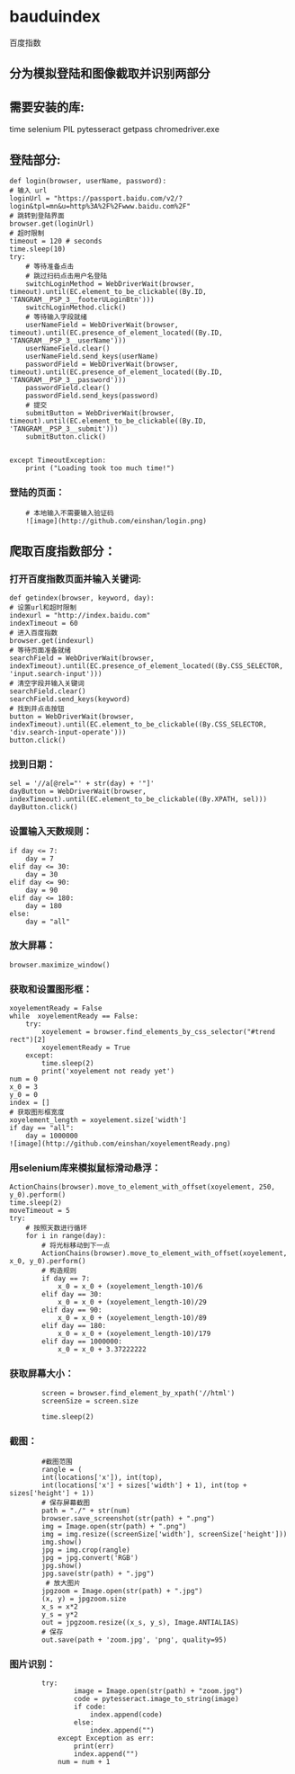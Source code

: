 # bauduindex
百度指数
## 分为模拟登陆和图像截取并识别两部分

## 需要安装的库:
time
selenium
PIL
pytesseract
getpass
chromedriver.exe


## 登陆部分:
    def login(browser, userName, password):
    # 输入 url
    loginUrl = "https://passport.baidu.com/v2/?login&tpl=mn&u=http%3A%2F%2Fwww.baidu.com%2F"
    # 跳转到登陆界面
    browser.get(loginUrl)
    # 超时限制
    timeout = 120 # seconds
    time.sleep(10)
    try:
        # 等待准备点击
        # 跳过扫码点击用户名登陆
        switchLoginMethod = WebDriverWait(browser, timeout).until(EC.element_to_be_clickable((By.ID, 'TANGRAM__PSP_3__footerULoginBtn')))
        switchLoginMethod.click()
        # 等待输入字段就绪
        userNameField = WebDriverWait(browser, timeout).until(EC.presence_of_element_located((By.ID, 'TANGRAM__PSP_3__userName')))
        userNameField.clear()
        userNameField.send_keys(userName)
        passwordField = WebDriverWait(browser, timeout).until(EC.presence_of_element_located((By.ID, 'TANGRAM__PSP_3__password')))
        passwordField.clear()
        passwordField.send_keys(password)
        # 提交
        submitButton = WebDriverWait(browser, timeout).until(EC.element_to_be_clickable((By.ID, 'TANGRAM__PSP_3__submit')))
        submitButton.click()


    except TimeoutException:
        print ("Loading took too much time!")
### 登陆的页面：
        # 本地输入不需要输入验证码
        ![image](http://github.com/einshan/login.png)
        
## 爬取百度指数部分：

### 打开百度指数页面并输入关键词:
    def getindex(browser, keyword, day):
    # 设置url和超时限制
    indexurl = "http://index.baidu.com"
    indexTimeout = 60
    # 进入百度指数
    browser.get(indexurl)
    # 等待页面准备就绪
    searchField = WebDriverWait(browser, indexTimeout).until(EC.presence_of_element_located((By.CSS_SELECTOR, 'input.search-input')))
    # 清空字段并输入关键词
    searchField.clear()
    searchField.send_keys(keyword)
    # 找到并点击按钮
    button = WebDriverWait(browser, indexTimeout).until(EC.element_to_be_clickable((By.CSS_SELECTOR, 'div.search-input-operate')))
    button.click()

### 找到日期：
    sel = '//a[@rel="' + str(day) + '"]'
    dayButton = WebDriverWait(browser, indexTimeout).until(EC.element_to_be_clickable((By.XPATH, sel)))
    dayButton.click()
### 设置输入天数规则：
    if day <= 7:
        day = 7
    elif day <= 30:
        day = 30
    elif day <= 90:
        day = 90
    elif day <= 180:
        day = 180
    else:
        day = "all"
### 放大屏幕：
    browser.maximize_window()
### 获取和设置图形框：
    xoyelementReady = False
    while  xoyelementReady == False:
        try:
            xoyelement = browser.find_elements_by_css_selector("#trend rect")[2]
            xoyelementReady = True
        except:
            time.sleep(2)
            print('xoyelement not ready yet')
    num = 0
    x_0 = 3
    y_0 = 0
    index = []
    # 获取图形框宽度
    xoyelement_length = xoyelement.size['width']
    if day == "all":
        day = 1000000
    ![image](http://github.com/einshan/xoyelementReady.png)
 ### 用selenium库来模拟鼠标滑动悬浮：
    ActionChains(browser).move_to_element_with_offset(xoyelement, 250, y_0).perform()
    time.sleep(2)
    moveTimeout = 5
    try:
        # 按照天数进行循环
        for i in range(day):
            # 将光标移动到下一点
            ActionChains(browser).move_to_element_with_offset(xoyelement, x_0, y_0).perform()
            # 构造规则
            if day == 7:
                x_0 = x_0 + (xoyelement_length-10)/6
            elif day == 30:
                x_0 = x_0 + (xoyelement_length-10)/29
            elif day == 90:
                x_0 = x_0 + (xoyelement_length-10)/89
            elif day == 180:
                x_0 = x_0 + (xoyelement_length-10)/179
            elif day == 1000000:
                x_0 = x_0 + 3.37222222
 ### 获取屏幕大小：
            screen = browser.find_element_by_xpath('//html')
            screenSize = screen.size

            time.sleep(2)  
 ### 截图：
            #截图范围    
            rangle = (
            int(locations['x']), int(top),
            int(locations['x'] + sizes['width'] + 1), int(top + sizes['height'] + 1))
            # 保存屏幕截图
            path = "./" + str(num)
            browser.save_screenshot(str(path) + ".png")
            img = Image.open(str(path) + ".png")
            img = img.resize((screenSize['width'], screenSize['height']))
            img.show()
            jpg = img.crop(rangle)
            jpg = jpg.convert('RGB')
            jpg.show()
            jpg.save(str(path) + ".jpg")  
             # 放大图片
            jpgzoom = Image.open(str(path) + ".jpg")
            (x, y) = jpgzoom.size
            x_s = x*2
            y_s = y*2
            out = jpgzoom.resize((x_s, y_s), Image.ANTIALIAS)
            # 保存
            out.save(path + 'zoom.jpg', 'png', quality=95)
### 图片识别：
            try:
                    image = Image.open(str(path) + "zoom.jpg")
                    code = pytesseract.image_to_string(image)
                    if code:
                        index.append(code)
                    else:
                        index.append("")
                except Exception as err:
                    print(err)
                    index.append("")
                num = num + 1
                
        
        
